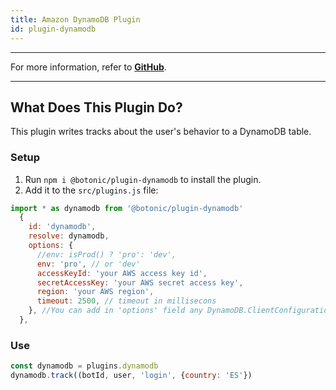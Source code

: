 ```yaml
---
title: Amazon DynamoDB Plugin
id: plugin-dynamodb
---
```


---

For more information, refer to **[GitHub](https://github.com/hubtype/botonic/tree/master/packages/botonic-plugin-dynamodb)**.

---

## What Does This Plugin Do?

This plugin writes tracks about the user's behavior to a DynamoDB table.

### Setup

1. Run `npm i @botonic/plugin-dynamodb` to install the plugin.
2. Add it to the `src/plugins.js` file:

```javascript
import * as dynamodb from '@botonic/plugin-dynamodb'
  {
    id: 'dynamodb',
    resolve: dynamodb,
    options: {
      //env: isProd() ? 'pro': 'dev',
      env: 'pro', // or 'dev'
      accessKeyId: 'your AWS access key id',
      secretAccessKey: 'your AWS secret access key',
      region: 'your AWS region',
      timeout: 2500, // timeout in millisecons
    }, //You can add in 'options' field any DynamoDB.ClientConfiguration from the AWS library
  },
```

### Use

```javascript
const dynamodb = plugins.dynamodb
dynamodb.track((botId, user, 'login', {country: 'ES'})
```
